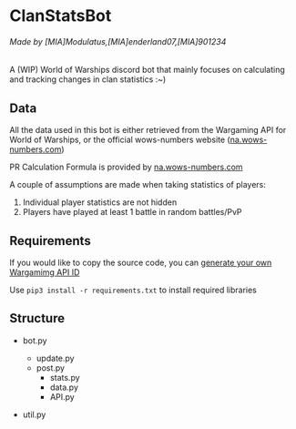 # ClanStatsBot
###### Made by [MIA]Modulatus,[MIA]enderland07,[MIA]901234

A (WIP) World of Warships discord bot that mainly focuses on calculating and tracking changes in clan statistics :~)

## Data
All the data used in this bot is either retrieved from the Wargaming API for World of Warships, or the official wows-numbers website ([na.wows-numbers.com](https://wows-numbers.com))

PR Calculation Formula is provided by [na.wows-numbers.com](https://na.wows-numbers.com/personal/rating)

A couple of assumptions are made when taking statistics of players:
1. Individual player statistics are not hidden
2. Players have played at least 1 battle in random battles/PvP
 

## Requirements

If you would like to copy the source code, you can [generate your own Wargamimg API ID](https://developers.wargaming.net/)

Use `pip3 install -r requirements.txt` to install required libraries

## Structure

* bot.py
  * update.py
  * post.py
     * stats.py
     * data.py
     * API.py

* util.py
